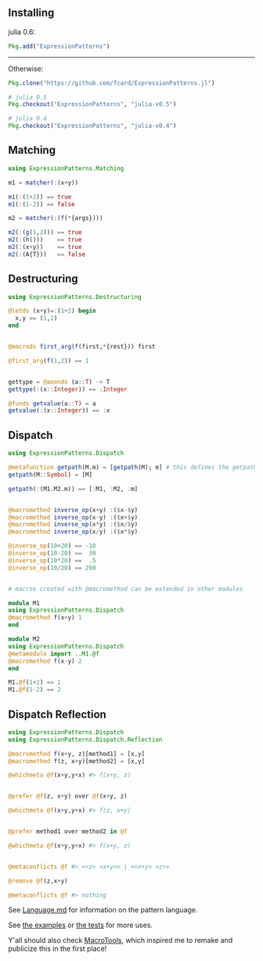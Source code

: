 Installing
--------
julia 0.6:
```julia
Pkg.add("ExpressionPatterns")
```

---

Otherwise:
```julia
Pkg.clone("https://github.com/fcard/ExpressionPatterns.jl")

# julia 0.5
Pkg.checkout("ExpressionPatterns", "julia-v0.5")

# julia 0.4
Pkg.checkout("ExpressionPatterns", "julia-v0.4")
```

Matching
--------
```julia
using ExpressionPatterns.Matching

m1 = matcher(:(x+y))

m1(:(1+2)) == true
m1(:(1-2)) == false

m2 = matcher(:(f(*{args})))

m2(:(g(1,2))) == true
m2(:(h()))    == true
m2(:(x+y))    == true
m2(:(A{T}))   == false

```


Destructuring
-------------
```julia
using ExpressionPatterns.Destructuring

@letds (x+y)=:(1+2) begin
  x,y == (1,2)
end


@macrods first_arg(f(first,*{rest})) first

@first_arg(f(1,2)) == 1


gettype = @anonds (a::T) -> T
gettype(:(x::Integer)) == :Integer

@funds getvalue(a::T) = a
getvalue(:(x::Integer)) == :x


```

Dispatch
--------
```julia
using ExpressionPatterns.Dispatch

@metafunction getpath(M.m) = [getpath(M); m] # this defines the getpath(args...) method
getpath(M::Symbol) = [M]

getpath(:(M1.M2.m)) == [:M1, :M2, :m]


@macromethod inverse_op(x+y) :($x-$y)
@macromethod inverse_op(x-y) :($x+$y)
@macromethod inverse_op(x*y) :($x/$y)
@macromethod inverse_op(x/y) :($x*$y)

@inverse_op(10+20) == -10
@inverse_op(10-20) ==  30
@inverse_op(10*20) ==  .5
@inverse_op(10/20) == 200


# macros created with @macromethod can be extended in other modules

module M1
using ExpressionPatterns.Dispatch
@macromethod f(x+y) 1
end

module M2
using ExpressionPatterns.Dispatch
@metamodule import ..M1.@f
@macromethod f(x-y) 2
end

M1.@f(1+2) == 1
M1.@f(1-2) == 2


```

Dispatch Reflection
------------------
```julia
using ExpressionPatterns.Dispatch
using ExpressionPatterns.Dispatch.Reflection

@macromethod f(x+y, z)[method1] = [x,y]
@macromethod f(z, x+y)[method2] = [x,y]

@whichmeta @f(x+y,y+x) #> f(x+y, z)


@prefer @f(z, x+y) over @f(x+y, z)

@whichmeta @f(x+y,y+x) #> f(z, x+y)


@prefer method1 over method2 in @f

@whichmeta @f(x+y,y+x) #> f(x+y, z)


@metaconflicts @f #> <<z> <x+y>> | <<x+y> <z>>

@remove @f(z,x+y)

@metaconflicts @f #> nothing

```

See [Language.md](./docs/Language.md) for information on the pattern language.

See [the examples](./examples/) or [the tests](./test/) for more uses.

Y'all should also check [MacroTools](https://github.com/MikeInnes/MacroTools.jl), which inspired me to remake and publicize this in the first place!
